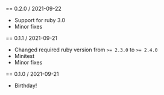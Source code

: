 == 0.2.0 / 2021-09-22
* Support for ruby 3.0
* Minor fixes

== 0.1.1 / 2021-09-21
* Changed required ruby version from `>= 2.3.0` to `>= 2.4.0`
* Minitest
* Minor fixes

== 0.1.0 / 2021-09-21
* Birthday!